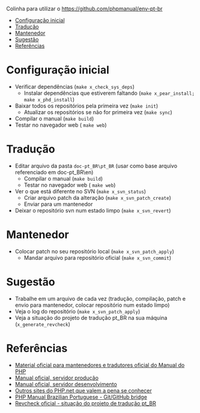 Colinha para utilizar o https://github.com/phpmanual/env-pt-br

- [Configuração inicial](#configura%C3%A7%C3%A3o-inicial)
- [Tradução](#tradu%C3%A7%C3%A3o)
- [Mantenedor](#mantenedor)
- [Sugestão](#sugest%C3%A3o)
- [Referências](#refer%C3%AAncias)

# Configuração inicial

- Verificar dependências (`make x_check_sys_deps`)
    - Instalar dependências que estiverem faltando (`make x_pear_install; make x_phd_install`)
- Baixar todos os repositórios pela primeira vez (`make init`)
    - Atualizar os repositórios se não for primeira vez (`make sync`)
- Compilar o manual (`make build`)
- Testar no navegador web ( `make web`)

# Tradução

- Editar arquivo da pasta `doc-pt_BR\pt_BR` (usar como base arquivo referenciado em doc-pt_BR\en)
    - Compilar o manual (`make build`)
    - Testar no navegador web ( `make web`)
- Ver o que está diferente no SVN (`make x_svn_status`)
    - Criar arquivo patch da alteração (`make x_svn_patch_create`)
    - Enviar para um mantenedor
- Deixar o repositório svn num estado limpo (`make x_svn_revert`)

# Mantenedor

- Colocar patch no seu repositório local (`make x_svn_patch_apply`)
    - Mandar arquivo para repositório oficial (`make x_svn_commit`)

# Sugestão

- Trabalhe em um arquivo de cada vez (tradução, compilação, patch e envio para mantenedor, colocar repositório num estado limpo)
- Veja o log do repositório (`make x_svn_patch_apply`)
- Veja a situação do projeto de tradução pt_BR na sua máquina (`x_generate_revcheck`)

# Referências

- [Material oficial para mantenedores e tradutores oficial do Manual do PHP](http://doc.php.net/)
- [Manual oficial, servidor produção](https://php.net/docs.php)
- [Manual oficial, servidor desenvolvimento](http://docs.php.net/)
- [Outros sites do PHP.net que valem a pena se conhecer](https://php.net/sites.php)
- [PHP Manual Brazilian Portuguese - Git/GitHub bridge](https://github.com/phpdocbrbridge/traducao)
- [Revcheck oficial - situação do projeto de tradução pt_BR](http://doc.php.net/revcheck.php?lang=pt_BR)
